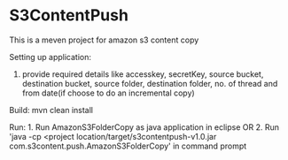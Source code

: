 # S3ContentPush
This is a meven project for amazon s3 content copy

Setting up application:
1. provide required details like accesskey, secretKey, source bucket, destination bucket, source folder, destination folder, no. of thread and from date(if choose to do an incremental copy)

Build:
  mvn clean install
  
Run:
    1. Run AmazonS3FolderCopy as java application in eclipse OR
    2. Run 'java -cp <project location/target/s3contentpush-v1.0.jar com.s3content.push.AmazonS3FolderCopy' in command prompt
